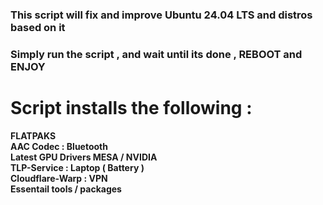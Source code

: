 ### This script will fix and improve Ubuntu 24.04 LTS and distros based on it 

### Simply run the script , and wait until its done , REBOOT and ENJOY

# Script installs the following :

**FLATPAKS** <br> **AAC Codec : Bluetooth** <br> **Latest GPU Drivers MESA / NVIDIA** <br> **TLP-Service : Laptop ( Battery )** <br> **Cloudflare-Warp : VPN** <br> **Essentail tools / packages**
